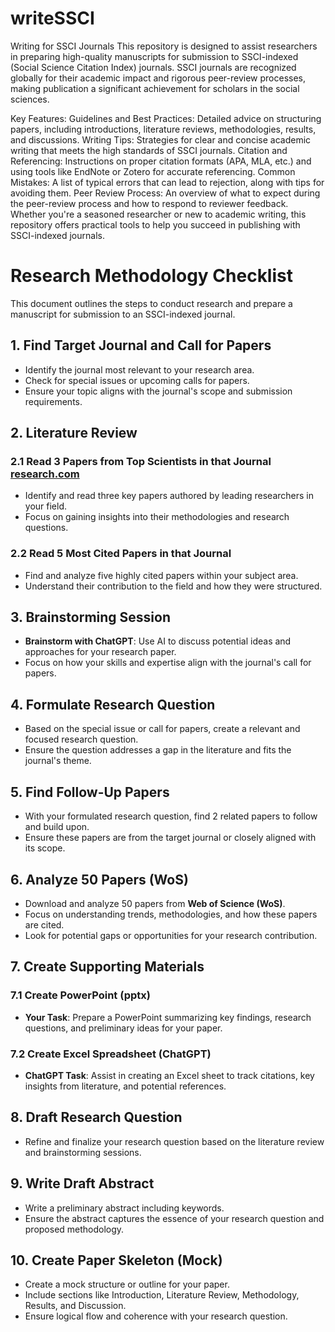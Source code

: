 # writeSSCI
Writing for SSCI Journals
This repository is designed to assist researchers in preparing high-quality manuscripts for submission to SSCI-indexed (Social Science Citation Index) journals. SSCI journals are recognized globally for their academic impact and rigorous peer-review processes, making publication a significant achievement for scholars in the social sciences.

Key Features:
Guidelines and Best Practices: Detailed advice on structuring papers, including introductions, literature reviews, methodologies, results, and discussions.
Writing Tips: Strategies for clear and concise academic writing that meets the high standards of SSCI journals.
Citation and Referencing: Instructions on proper citation formats (APA, MLA, etc.) and using tools like EndNote or Zotero for accurate referencing.
Common Mistakes: A list of typical errors that can lead to rejection, along with tips for avoiding them.
Peer Review Process: An overview of what to expect during the peer-review process and how to respond to reviewer feedback.
Whether you're a seasoned researcher or new to academic writing, this repository offers practical tools to help you succeed in publishing with SSCI-indexed journals.

# Research Methodology Checklist

This document outlines the steps to conduct research and prepare a manuscript for submission to an SSCI-indexed journal.

## 1. Find Target Journal and Call for Papers
- Identify the journal most relevant to your research area.
- Check for special issues or upcoming calls for papers.
- Ensure your topic aligns with the journal's scope and submission requirements.

## 2. Literature Review
### 2.1 Read 3 Papers from Top Scientists in that Journal [research.com](https://research.com/)
- Identify and read three key papers authored by leading researchers in your field.
- Focus on gaining insights into their methodologies and research questions.

### 2.2 Read 5 Most Cited Papers in that Journal
- Find and analyze five highly cited papers within your subject area.
- Understand their contribution to the field and how they were structured.

## 3. Brainstorming Session
- **Brainstorm with ChatGPT**: Use AI to discuss potential ideas and approaches for your research paper.
- Focus on how your skills and expertise align with the journal's call for papers.

## 4. Formulate Research Question
- Based on the special issue or call for papers, create a relevant and focused research question.
- Ensure the question addresses a gap in the literature and fits the journal's theme.

## 5. Find Follow-Up Papers
- With your formulated research question, find 2 related papers to follow and build upon.
- Ensure these papers are from the target journal or closely aligned with its scope.

## 6. Analyze 50 Papers (WoS)
- Download and analyze 50 papers from **Web of Science (WoS)**.
- Focus on understanding trends, methodologies, and how these papers are cited.
- Look for potential gaps or opportunities for your research contribution.

## 7. Create Supporting Materials
### 7.1 Create PowerPoint (pptx)
- **Your Task**: Prepare a PowerPoint summarizing key findings, research questions, and preliminary ideas for your paper.

### 7.2 Create Excel Spreadsheet (ChatGPT)
- **ChatGPT Task**: Assist in creating an Excel sheet to track citations, key insights from literature, and potential references.

## 8. Draft Research Question
- Refine and finalize your research question based on the literature review and brainstorming sessions.

## 9. Write Draft Abstract
- Write a preliminary abstract including keywords.
- Ensure the abstract captures the essence of your research question and proposed methodology.

## 10. Create Paper Skeleton (Mock)
- Create a mock structure or outline for your paper.
- Include sections like Introduction, Literature Review, Methodology, Results, and Discussion.
- Ensure logical flow and coherence with your research question.
